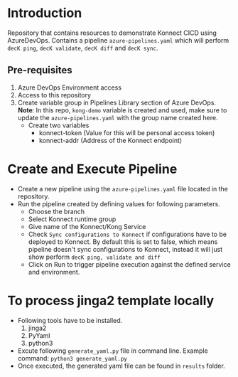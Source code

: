 # Introduction 
Repository that contains resources to demonstrate Konnect CICD using AzureDevOps. Contains a pipeline `azure-pipelines.yaml` which will perform `decK ping`, `decK validate`, `decK diff` and `decK sync`. 

## Pre-requisites
1. Azure DevOps Environment access
2. Access to this repository
3. Create variable group in Pipelines Library section of Azure DevOps. **Note**: In this repo, `kong-demo` variable is created and used, make sure to update the `azure-pipelines.yaml` with the group name created here. 
    - Create two variables
        - konnect-token (Value for this will be personal access token)
        - konnect-addr (Address of the Konnect endpoint)

# Create and Execute Pipeline
- Create a new pipeline using the `azure-pipelines.yaml` file located in the repository.
- Run the pipeline created by defining values for following parameters.
    - Choose the branch
    - Select Konnect runtime group
    - Give name of the Konnect/Kong Service
    - Check `Sync configurations to Konnect` if configurations have to be deployed to Konnect. By default this is set to false, which means pipeline doesn't sync configurations to Konnect, instead it will just show perform `decK ping, validate and diff`
    - Click on Run to trigger pipeline execution against the defined service and environment.

# To process jinga2 template locally
- Following tools have to be installed.
    1. jinga2
    2. PyYaml
    3. python3
- Excute following `generate_yaml.py` file in command line. Example command: `python3 generate_yaml.py`
- Once executed, the generated yaml file can be found in `results` folder.